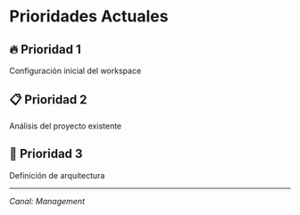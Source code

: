 # Prioridades Actuales

## 🔥 Prioridad 1
Configuración inicial del workspace

## 📋 Prioridad 2
Análisis del proyecto existente

## 📝 Prioridad 3
Definición de arquitectura

---
*Canal: Management*
